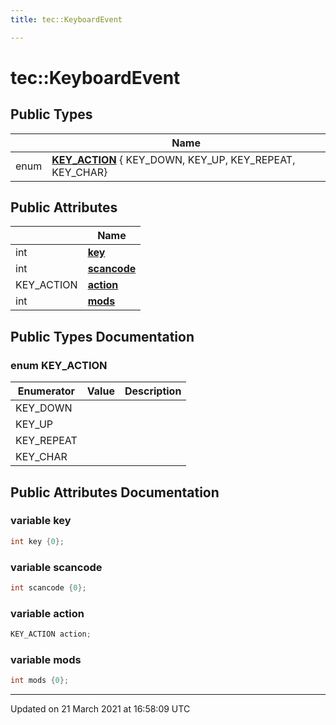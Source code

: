 ```yaml
---
title: tec::KeyboardEvent

---
```


# tec::KeyboardEvent



## Public Types

|                | Name           |
| -------------- | -------------- |
| enum| **[KEY_ACTION](/engine/Classes/structtec_1_1_keyboard_event/#enum-key_action)** { KEY_DOWN, KEY_UP, KEY_REPEAT, KEY_CHAR} |

## Public Attributes

|                | Name           |
| -------------- | -------------- |
| int | **[key](/engine/Classes/structtec_1_1_keyboard_event/#variable-key)**  |
| int | **[scancode](/engine/Classes/structtec_1_1_keyboard_event/#variable-scancode)**  |
| KEY_ACTION | **[action](/engine/Classes/structtec_1_1_keyboard_event/#variable-action)**  |
| int | **[mods](/engine/Classes/structtec_1_1_keyboard_event/#variable-mods)**  |

## Public Types Documentation

### enum KEY_ACTION

| Enumerator | Value | Description |
| ---------- | ----- | ----------- |
| KEY_DOWN | |   |
| KEY_UP | |   |
| KEY_REPEAT | |   |
| KEY_CHAR | |   |




## Public Attributes Documentation

### variable key

```cpp
int key {0};
```


### variable scancode

```cpp
int scancode {0};
```


### variable action

```cpp
KEY_ACTION action;
```


### variable mods

```cpp
int mods {0};
```


-------------------------------

Updated on 21 March 2021 at 16:58:09 UTC